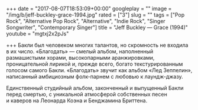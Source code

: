 +++
date = "2017-08-07T18:53:09+00:00"
googleplay = ""
image = "/img/b/jeff-buckley-grace-1994.jpg"
rated = ["3"]
slug = ""
tags = ["Pop Rock", "Alternative Pop Rock", "Alternative", "Indie Rock", "Singer Songwriter", "Contemporary Singer"]
title = "Jeff Buckley — Grace (1994)"
youtube = "mgtxj2x2pJs"

+++
Бакли был человеком многих талантов, но&nbsp;скромность не&nbsp;входила в&nbsp;их&nbsp;число. &laquo;Благодать&raquo;&nbsp;&mdash; смелый альбом, наполненный размашистыми хорами, высокопарными аранжировками, проницательной лирикой&nbsp;и, прежде всего, богато текстурированным голосом самого Бакли. &laquo;Благодать&raquo; звучит как альбом &laquo;Лед Зеппелин&raquo;, написанный амбициозным фолк-парнем с&nbsp;любовью к&nbsp;лаундж-джазу.

Единственный студийный альбом, законченный и&nbsp;выпущенный Бакли перед смертью, с&nbsp;уникальной атмосферой собственных песен и&nbsp;каверов на&nbsp;Леонарда Коэна и&nbsp;Бенджамина Бриттена.